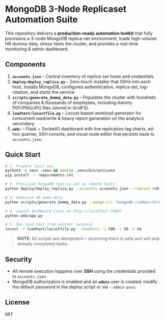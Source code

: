 # MongoDB 3-Node Replicaset Automation Suite

This repository delivers a **production-ready automation toolkit** that fully provisions a 3-node MongoDB replica-set environment, loads high-volume HR dummy data, stress-tests the cluster, and provides a real-time monitoring & admin dashboard.

## Components

1. **`accounts.json`** – Central inventory of replica-set hosts and credentials.
2. **`deploy/deploy_replica.py`** – Zero-touch installer that SSHs into each host, installs MongoDB, configures authentication, replica-set, log-rotation, and starts the service.
3. **`scripts/generate_dummy_data.py`** – Populates the cluster with hundreds of companies & thousands of employees, including dummy PDF/PNG/JPG files (stored in GridFS).
4. **`loadtest/locustfile.py`** – Locust-based workload generator for concurrent read/write & heavy report generation on the analytics secondary.
5. **`web/`** – Flask + SocketIO dashboard with live replication-lag charts, ad-hoc queries, SSH console, and visual node editor that persists back to `accounts.json`.

## Quick Start

```bash
# 1. Prepare local env
python3 -m venv .venv && source .venv/bin/activate
pip install -r requirements.txt

# 2. Provision MongoDB replica-set on remote hosts
python deploy/deploy_replica.py --accounts accounts.json --replset rs0

# 3. Generate HR demo data
python scripts/generate_dummy_data.py --mongo-uri "mongodb://admin:StrongPass@192.168.1.101:27017,192.168.1.102:27017,192.168.1.103:27017/?replicaSet=rs0"

# 4. Launch dashboard (runs on http://localhost:5000)
python web/app.py

# 5. Run load-test from another terminal
locust -f loadtest/locustfile.py --headless -u 500 -r 50 -t 5m
```

> **NOTE**: All scripts are idempotent – rerunning them is safe and will skip already completed tasks.

## Security
* All remote execution happens over **SSH** using the credentials provided in `accounts.json`.
* MongoDB authorization is enabled and an **`admin`** user is created; modify the default password in the deploy script or via `--admin-pass`.

## License
MIT